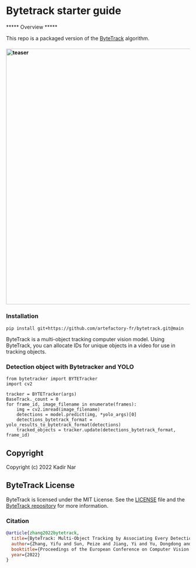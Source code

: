# Bytetrack starter guide
***** Overview *****

This repo is a packaged version of the [ByteTrack](https://github.com/ifzhang/ByteTrack) algorithm.

<h4>
    <img width="700" alt="teaser" src="assets/traffic.gif">
</h4>

### Installation
```
pip install git+https://github.com/artefactory-fr/bytetrack.git@main
```

ByteTrack is a multi-object tracking computer vision model. 
Using ByteTrack, you can allocate IDs for unique objects in a video for use in tracking objects.

### Detection object with Bytetracker and YOLO
```
from bytetracker import BYTETracker
import cv2

tracker = BYTETracker(args)
BaseTrack._count = 0
for frame_id, image_filename in enumerate(frames):
    img = cv2.imread(image_filename)
    detections = model.predict(img, *yolo_args)[0]
    detections_bytetrack_format = yolo_results_to_bytetrack_format(detections)
    tracked_objects = tracker.update(detections_bytetrack_format, frame_id)
```


## Copyright

Copyright (c) 2022 Kadir Nar

## ByteTrack License

ByteTrack is licensed under the MIT License. See the [LICENSE](LICENSE) file and the [ByteTrack repository](https://github.com/bytedance/ByteTrack) for more information.


### Citation
```bibtex
@article{zhang2022bytetrack,
  title={ByteTrack: Multi-Object Tracking by Associating Every Detection Box},
  author={Zhang, Yifu and Sun, Peize and Jiang, Yi and Yu, Dongdong and Weng, Fucheng and Yuan, Zehuan and Luo, Ping and Liu, Wenyu and Wang, Xinggang},
  booktitle={Proceedings of the European Conference on Computer Vision (ECCV)},
  year={2022}
}
```
